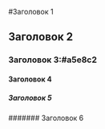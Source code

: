 #Заголовок 1
## Заголовок 2
### Заголовок 3:#a5e8c2
#### Заголовок 4
##### Заголовок 5
####### Заголовок 6
